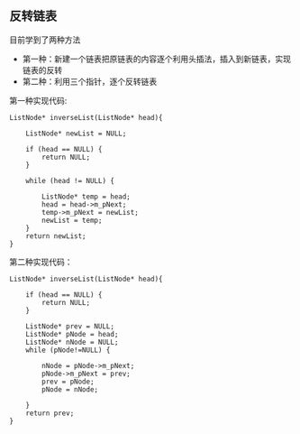 ## 反转链表

目前学到了两种方法

* 第一种：新建一个链表把原链表的内容逐个利用头插法，插入到新链表，实现链表的反转
* 第二种：利用三个指针，逐个反转链表

第一种实现代码:

	ListNode* inverseList(ListNode* head){
    
	    ListNode* newList = NULL;
	    
	    if (head == NULL) {
	        return NULL;
	    }
	    
	    while (head != NULL) {
	        
	        ListNode* temp = head;
	        head = head->m_pNext;
	        temp->m_pNext = newList;
	        newList = temp;
	    }
	    return newList;
	}  
	
第二种实现代码：

	ListNode* inverseList(ListNode* head){
    
	    if (head == NULL) {
	        return NULL;
	    }
	    
	    ListNode* prev = NULL;
	    ListNode* pNode = head;
	    ListNode* nNode = NULL;
	    while (pNode!=NULL) {
	        
	        nNode = pNode->m_pNext;
	        pNode->m_pNext = prev;
	        prev = pNode;
	        pNode = nNode;
	        
	    }
	    return prev;   
	}